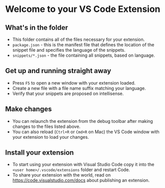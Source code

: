 # Welcome to your VS Code Extension

## What's in the folder
* This folder contains all of the files necessary for your extension.
* `package.json` - this is the manifest file that defines the location of the snippet file
and specifies the language of the snippets.
* `snippets/*.json` - the file containing all snippets, based on language.

## Get up and running straight away
* Press `F5` to open a new window with your extension loaded.
* Create a new file with a file name suffix matching your language.
* Verify that your snippets are proposed on intellisense.

## Make changes
* You can relaunch the extension from the debug toolbar after making changes to the files listed above.
* You can also reload (`Ctrl+R` or `Cmd+R` on Mac) the VS Code window with your extension to load your changes.

## Install your extension
* To start using your extension with Visual Studio Code copy it into the `<user home>/.vscode/extensions` folder and restart Code.
* To share your extension with the world, read on https://code.visualstudio.com/docs about publishing an extension.
